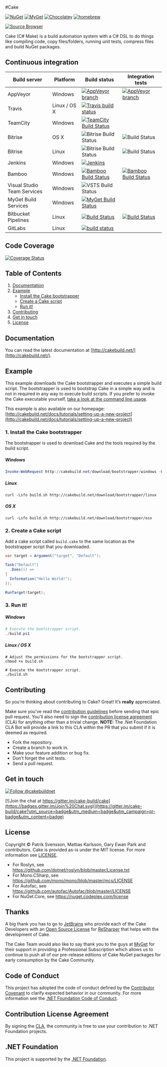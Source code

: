 #Cake

[![NuGet](https://img.shields.io/nuget/v/Cake.svg)](https://www.nuget.org/packages/Cake) [![MyGet](https://img.shields.io/myget/cake/vpre/Cake.svg?label=myget)](https://www.myget.org/gallery/cake) [![Chocolatey](https://img.shields.io/chocolatey/v/Cake.portable.svg)](https://chocolatey.org/packages/cake.portable)
[![homebrew](https://img.shields.io/homebrew/v/cake.svg)](http://braumeister.org/formula/cake)

[![Source Browser](https://img.shields.io/badge/Browse-Source-green.svg)](http://sourcebrowser.io/Browse/cake-build/cake)

Cake (C# Make) is a build automation system with a C# DSL to do things like compiling code, copy files/folders, running unit tests, compress files and build NuGet packages.

## Continuous integration

| Build server                | Platform     | Build status                                                                                                                                                        | Integration tests                                                                                                                                                   |
|-----------------------------|--------------|---------------------------------------------------------------------------------------------------------------------------------------------------------------------|---------------------------------------------------------------------------------------------------------------------------------------------------------------------|
| AppVeyor                    | Windows      | [![AppVeyor branch](https://img.shields.io/appveyor/ci/cakebuild/cake/develop.svg)](https://ci.appveyor.com/project/cakebuild/cake/branch/develop)                  | [![AppVeyor branch](https://img.shields.io/appveyor/ci/cakebuild/cake-eijwj/develop.svg)](https://ci.appveyor.com/project/cakebuild/cake-eijwj)  |
| Travis                      | Linux / OS X | [![Travis build status](https://travis-ci.org/cake-build/cake.svg?branch=develop)](https://travis-ci.org/cake-build/cake)                                           |                                                                                                                                                                     |
| TeamCity                    | Windows      | [![TeamCity Build Status](http://img.shields.io/teamcity/codebetter/Cake_CakeMaster.svg)](http://teamcity.codebetter.com/viewType.html?buildTypeId=Cake_CakeMaster) |                                                                                                                                                                     |
| Bitrise                     | OS X         | ![Bitrise Build Status](https://www.bitrise.io/app/7a9d707b00881436.svg?token=m8zsF3tNONLaF03eHU-Ftg&branch=develop)                                                | ![Build Status](https://www.bitrise.io/app/804b431c1f27e0a0.svg?token=qKosHEaJAJEqzZcq4s5WRg&branch=develop)                                                        |
| Bitrise                     | Linux        | ![Bitrise Build Status](https://www.bitrise.io/app/b811c91a26b1ea80.svg?token=zdwab0niOTRF4p3HcFYaxQ&branch=develop)                                                | ![Build Status](https://www.bitrise.io/app/5a406f34f22113c6.svg?token=TQPbsmA9yP-iJOhzunIP4w&branch=develop)                                                        |
| Jenkins                     | Windows      | [![Jenkins](https://img.shields.io/jenkins/s/https/cakejenkins.azurewebsites.net/Cake.svg)](https://cakejenkins.azurewebsites.net/job/Cake/lastStableBuild/)       |                                                                                                                                                                     |
| Bamboo                      | Windows      | [![Bamboo Build Status](https://cakebambooshield.azurewebsites.net/planstatus/Flat/CAKE-CAKE.svg)](https://bamboo.devlead.se/browse/CAKE-CAKE/latest)             | [![Bamboo Build Status](https://cakebambooshield.azurewebsites.net/planstatus/Flat/CAKE-IT.svg)](https://bamboo.devlead.se/browse/CAKE-IT/latest)   |
| Visual Studio Team Services | Windows      | ![VSTS Build Status](https://img.shields.io/vso/build/cake-build/af63183c-ac1f-4dbb-93bc-4fa862ea5809/1.svg)                                                        |                                                                                                                                                                     |
| MyGet Build Services        | Windows      | [![MyGet Build Status](https://www.myget.org/BuildSource/Badge/cake-myget-build-service?identifier=53513546-050e-45de-9500-f161c99df6e2)](https://www.myget.org/)   |  &nbsp;                                                                                                                                                             |
| Bitbucket Pipelines         | Linux        | [![Build Status](https://cakebitbucketpipelinesshield.azurewebsites.net/status/cakebuild/cake-integration-tests/develop)](https://cakebitbucketpipelinesshield.azurewebsites.net/url/cakebuild/cake-integration-tests/develop) | [![Build Status](https://cakebitbucketpipelinesshield.azurewebsites.net/status/cakebuild/cake-integration-tests/IntegrationTests_develop)](https://cakebitbucketpipelinesshield.azurewebsites.net/url/cakebuild/cake-integration-tests/IntegrationTests_develop) |
| GitLabs                     | Linux      | [![build status](https://gitlab.com/cake-build/cake/badges/develop/build.svg)](https://gitlab.com/cake-build/cake/builds) |  &nbsp;                                                                                                                                                             |

## Code Coverage

[![Coverage Status](https://coveralls.io/repos/github/cake-build/cake/badge.svg?branch=develop)](https://coveralls.io/github/cake-build/cake?branch=develop)

## Table of Contents

1. [Documentation](https://github.com/cake-build/cake#documentation)
2. [Example](https://github.com/cake-build/cake#example)
    - [Install the Cake bootstrapper](https://github.com/cake-build/cake#1-install-the-cake-bootstrapper)
    - [Create a Cake script](https://github.com/cake-build/cake#2-create-a-cake-script)
    - [Run it!](https://github.com/cake-build/cake#3-run-it)
3. [Contributing](https://github.com/cake-build/cake#contributing)
4. [Get in touch](https://github.com/cake-build/cake#get-in-touch)
5. [License](https://github.com/cake-build/cake#license)

## Documentation

You can read the latest documentation at [http://cakebuild.net/](http://cakebuild.net/).

## Example

This example downloads the Cake bootstrapper and executes a simple build script.
The bootstrapper is used to bootstrap Cake in a simple way and is not in
required in any way to execute build scripts. If you prefer to invoke the Cake
executable yourself, [take a look at the command line usage](http://cakebuild.net/docs/cli/usage).

This example is also available on our homepage:
[http://cakebuild.net/docs/tutorials/setting-up-a-new-project](http://cakebuild.net/docs/tutorials/setting-up-a-new-project)

### 1. Install the Cake bootstrapper

The bootstrapper is used to download Cake and the tools required by the
build script.

##### Windows

```powershell
Invoke-WebRequest http://cakebuild.net/download/bootstrapper/windows -OutFile build.ps1
```

##### Linux

```console
curl -Lsfo build.sh http://cakebuild.net/download/bootstrapper/linux
```

##### OS X

```console
curl -Lsfo build.sh http://cakebuild.net/download/bootstrapper/osx
```

### 2. Create a Cake script

Add a cake script called `build.cake` to the same location as the
bootstrapper script that you downloaded.

```csharp
var target = Argument("target", "Default");

Task("Default")
  .Does(() =>
{
  Information("Hello World!");
});

RunTarget(target);
```

### 3. Run it!

##### Windows

```powershell
# Execute the bootstrapper script.
./build.ps1
```

##### Linux / OS X

```console
# Adjust the permissions for the bootstrapper script.
chmod +x build.sh

# Execute the bootstrapper script.
./build.sh
```

## Contributing

So you’re thinking about contributing to Cake? Great! It’s **really** appreciated.

Make sure you've read the [contribution guidelines](http://cakebuild.net/contribute/contribution-guidelines/) before sending that epic pull request. You'll also need to sign the [contribution license agreement](https://cla2.dotnetfoundation.org/) (CLA) for anything other than a trivial change.  **NOTE:** The .Net Foundation CLA Bot will provide a link to this CLA within the PR that you submit if it is deemed as required.

* Fork the repository.
* Create a branch to work in.
* Make your feature addition or bug fix.
* Don't forget the unit tests.
* Send a pull request.

## Get in touch

[![Follow @cakebuildnet](https://img.shields.io/badge/Twitter-Follow%20%40cakebuildnet-blue.svg)](https://twitter.com/intent/follow?screen_name=cakebuildnet)

[![Join the chat at https://gitter.im/cake-build/cake](https://badges.gitter.im/Join%20Chat.svg)](https://gitter.im/cake-build/cake?utm_source=badge&utm_medium=badge&utm_campaign=pr-badge&utm_content=badge)

## License

Copyright © Patrik Svensson, Mattias Karlsson, Gary Ewan Park and contributors.
Cake is provided as-is under the MIT license. For more information see [LICENSE](https://github.com/cake-build/cake/blob/develop/LICENSE).

* For Roslyn, see https://github.com/dotnet/roslyn/blob/master/License.txt
* For Mono.CSharp, see https://github.com/mono/mono/blob/master/mcs/LICENSE
* For Autofac, see https://github.com/autofac/Autofac/blob/master/LICENSE
* For NuGet.Core, see https://nuget.codeplex.com/license

## Thanks

A big thank you has to go to [JetBrains](https://www.jetbrains.com) who provide each of the Cake Developers with an [Open Source License](https://www.jetbrains.com/support/community/#section=open-source) for [ReSharper](https://www.jetbrains.com/resharper/) that helps with the development of Cake.

The Cake Team would also like to say thank you to the guys at [MyGet](https://www.myget.org/) for their support in providing a Professional Subscription which allows us to continue to push all of our pre-release editions of Cake NuGet packages for early consumption by the Cake Community.

## Code of Conduct

This project has adopted the code of conduct defined by the [Contributor Covenant](http://contributor-covenant.org/)
to clarify expected behavior in our community.
For more information see the [.NET Foundation Code of Conduct](http://www.dotnetfoundation.org/code-of-conduct).

## Contribution License Agreement

By signing the [CLA](https://cla2.dotnetfoundation.org/), the community is free to use your contribution to .NET Foundation projects.

## .NET Foundation

This project is supported by the [.NET Foundation](http://www.dotnetfoundation.org).
